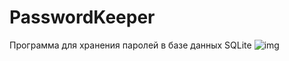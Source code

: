 # PasswordKeeper
Программа для хранения паролей в базе данных SQLite
![img](https://ibb.co/b7yTXHy)

